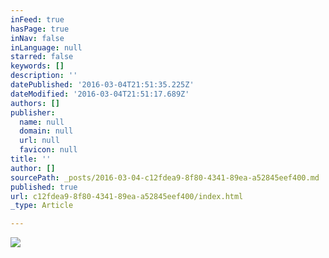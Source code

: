 ```yaml
---
inFeed: true
hasPage: true
inNav: false
inLanguage: null
starred: false
keywords: []
description: ''
datePublished: '2016-03-04T21:51:35.225Z'
dateModified: '2016-03-04T21:51:17.689Z'
authors: []
publisher:
  name: null
  domain: null
  url: null
  favicon: null
title: ''
author: []
sourcePath: _posts/2016-03-04-c12fdea9-8f80-4341-89ea-a52845eef400.md
published: true
url: c12fdea9-8f80-4341-89ea-a52845eef400/index.html
_type: Article

---
```

![](https://the-grid-user-content.s3-us-west-2.amazonaws.com/a5bca419-dc7a-46dc-8fdd-6e292bbf67bd.png)